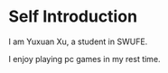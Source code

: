 # Self Introduction
I am Yuxuan Xu, a student in SWUFE. 

I enjoy playing pc games in my rest time.





